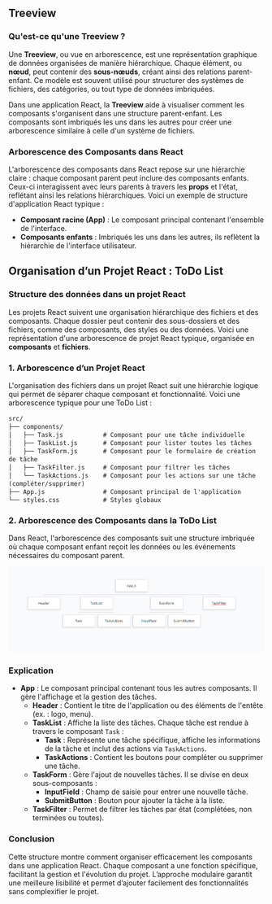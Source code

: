 ## Treeview

### Qu'est-ce qu'une Treeview ?

Une **Treeview**, ou vue en arborescence, est une représentation graphique de données organisées de manière hiérarchique. Chaque élément, ou **nœud**, peut contenir des **sous-nœuds**, créant ainsi des relations parent-enfant. Ce modèle est souvent utilisé pour structurer des systèmes de fichiers, des catégories, ou tout type de données imbriquées.

Dans une application React, la **Treeview** aide à visualiser comment les composants s'organisent dans une structure parent-enfant. Les composants sont imbriqués les uns dans les autres pour créer une arborescence similaire à celle d'un système de fichiers.

### Arborescence des Composants dans React

L'arborescence des composants dans React repose sur une hiérarchie claire : chaque composant parent peut inclure des composants enfants. Ceux-ci interagissent avec leurs parents à travers les **props** et l'état, reflétant ainsi les relations hiérarchiques. Voici un exemple de structure d'application React typique :

- **Composant racine (App)** : Le composant principal contenant l'ensemble de l'interface.
- **Composants enfants** : Imbriqués les uns dans les autres, ils reflètent la hiérarchie de l'interface utilisateur.

## Organisation d’un Projet React : ToDo List

### Structure des données dans un projet React

Les projets React suivent une organisation hiérarchique des fichiers et des composants. Chaque dossier peut contenir des sous-dossiers et des fichiers, comme des composants, des styles ou des données. Voici une représentation d'une arborescence de projet React typique, organisée en **composants** et **fichiers**.

### 1. Arborescence d’un Projet React

L'organisation des fichiers dans un projet React suit une hiérarchie logique qui permet de séparer chaque composant et fonctionnalité. Voici une arborescence typique pour une ToDo List :

```
src/
├── components/
│   ├── Task.js           # Composant pour une tâche individuelle
│   ├── TaskList.js       # Composant pour lister toutes les tâches
│   ├── TaskForm.js       # Composant pour le formulaire de création de tâche
│   ├── TaskFilter.js     # Composant pour filtrer les tâches
│   └── TaskActions.js    # Composant pour les actions sur une tâche (compléter/supprimer)
├── App.js                # Composant principal de l'application
└── styles.css            # Styles globaux
```

### 2. Arborescence des Composants dans la ToDo List

Dans React, l'arborescence des composants suit une structure imbriquée où chaque composant enfant reçoit les données ou les événements nécessaires du composant parent.

<img src="img/arbo_cours12.png" alt="Arborescence des composants d'un projet React">

### Explication

- **App** : Le composant principal contenant tous les autres composants. Il gère l'affichage et la gestion des tâches.
  - **Header** : Contient le titre de l'application ou des éléments de l'entête (ex. : logo, menu).
  - **TaskList** : Affiche la liste des tâches. Chaque tâche est rendue à travers le composant `Task` :
    - **Task** : Représente une tâche spécifique, affiche les informations de la tâche et inclut des actions via `TaskActions`.
    - **TaskActions** : Contient les boutons pour compléter ou supprimer une tâche.
  - **TaskForm** : Gère l'ajout de nouvelles tâches. Il se divise en deux sous-composants :
    - **InputField** : Champ de saisie pour entrer une nouvelle tâche.
    - **SubmitButton** : Bouton pour ajouter la tâche à la liste.
  - **TaskFilter** : Permet de filtrer les tâches par état (complétées, non terminées ou toutes).

### Conclusion

Cette structure montre comment organiser efficacement les composants dans une application React. Chaque composant a une fonction spécifique, facilitant la gestion et l'évolution du projet. L’approche modulaire garantit une meilleure lisibilité et permet d’ajouter facilement des fonctionnalités sans complexifier le projet.
